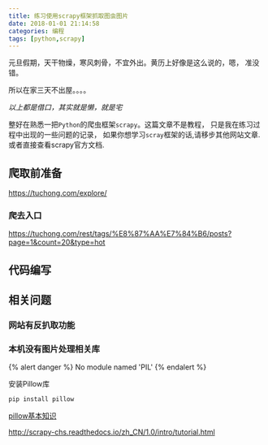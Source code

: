 ```yaml
---
title: 练习使用scrapy框架抓取图虫图片
date: 2018-01-01 21:14:58
categories: 编程
tags: [python,scrapy]
---
```

元旦假期，天干物燥，寒风刺骨，不宜外出。黄历上好像是这么说的，嗯， 准没错。

所以在家三天不出屋。。。。

*以上都是借口，其实就是懒，就是宅*

整好在熟悉一把`Python`的爬虫框架`scrapy`。这篇文章不是教程， 只是我在练习过程中出现的一些问题的记录， 如果你想学习`scray`框架的话,请移步其他网站文章.或者直接查看scrapy官方文档.
<!-- more -->

<!--toc-->

## 爬取前准备
https://tuchong.com/explore/
### 爬去入口
https://tuchong.com/rest/tags/%E8%87%AA%E7%84%B6/posts?page=1&count=20&type=hot

## 代码编写

## 相关问题

### 网站有反扒取功能


### 本机没有图片处理相关库

{% alert danger %}
No module named 'PIL'
{% endalert %}

安装Pillow库
```python
pip install pillow
```
[pillow基本知识](https://www.liaoxuefeng.com/wiki/0014316089557264a6b348958f449949df42a6d3a2e542c000/0014320027235877860c87af5544f25a8deeb55141d60c5000)

http://scrapy-chs.readthedocs.io/zh_CN/1.0/intro/tutorial.html